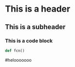 # This is a header 

## This is a subheader 

### This is a code block
```python 
def fcn()

```

#helooooooo
